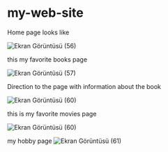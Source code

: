 # my-web-site
Home page looks like

![Ekran Görüntüsü (56)](https://github.com/Chilmintch/my-web-site-main/assets/102154946/b473ce58-81dd-4197-aa2e-7580643f906e)



this my favorite books page 

![Ekran Görüntüsü (57)](https://github.com/Chilmintch/my-web-site-main/assets/102154946/56c146ac-cbaf-435c-b797-5d3c0bf3ca65)



Direction to the page with information about the book

![Ekran Görüntüsü (60)](https://github.com/Chilmintch/my-web-site-main/assets/102154946/1acc7deb-800c-43ab-a573-e51b51e441e2)



this is my favorite movies page

![Ekran Görüntüsü (60)](https://github.com/Chilmintch/my-web-site-main/assets/102154946/d47e485d-ed63-4b99-b87e-7af526b84c3c)



my hobby page
![Ekran Görüntüsü (61)](https://github.com/Chilmintch/my-web-site-main/assets/102154946/a92bfddd-1860-4ade-82be-7e926e5329b3)
